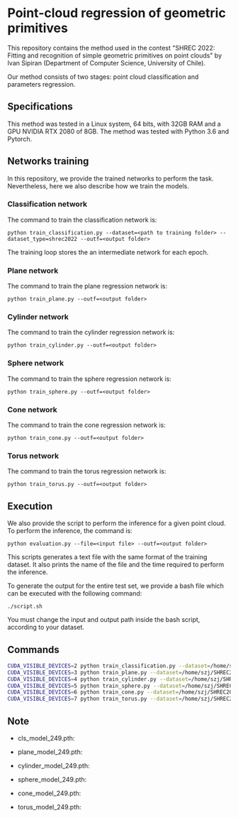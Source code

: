 # Point-cloud regression of geometric primitives

This repository contains the method used in the contest "SHREC 2022: Fitting and recognition of simple geometric primitives on point clouds" by Ivan Sipiran (Department of Computer Science, University of Chile).

Our method consists of two stages: point cloud classification and parameters regression. 

## Specifications
This method was tested in a Linux system, 64 bits, with 32GB RAM and a GPU NVIDIA RTX 2080 of 8GB. The method was tested with Python 3.6 and Pytorch.


## Networks training
In this repository, we provide the trained networks to perform the task. Nevertheless, here we also describe how we train the models.

### Classification network
The command to train the classification network is:

~~~
python train_classification.py --dataset=<path to training folder> --dataset_type=shrec2022 --outf=<output folder>
~~~

The training loop stores the an intermediate network for each epoch.

### Plane network
The command to train the plane regression network is:

~~~
python train_plane.py --outf=<output folder>
~~~

### Cylinder network
The command to train the cylinder regression network is:

~~~
python train_cylinder.py --outf=<output folder>
~~~

### Sphere network
The command to train the sphere regression network is:

~~~
python train_sphere.py --outf=<output folder>
~~~

### Cone network
The command to train the cone regression network is:

~~~
python train_cone.py --outf=<output folder>
~~~

### Torus network
The command to train the torus regression network is:

~~~
python train_torus.py --outf=<output folder>
~~~

## Execution
We also provide the script to perform the inference for a given point cloud. To perform the inference, the command is:

~~~
python evaluation.py --file=<input file> --outf=<output folder>
~~~

This scripts generates a text file with the same format of the training dataset. It also prints the name of the file and the time required to perform the inference.

To generate the output for the entire test set, we provide a bash file which can be executed with the following command:

~~~
./script.sh 
~~~

You must change the input and output path inside the bash script, according to your dataset.

## Commands

```bash
CUDA_VISIBLE_DEVICES=2 python train_classification.py --dataset=/home/szj/SHREC2022/dataset/training --outf=result/${MODEL_TYPE}/classification
CUDA_VISIBLE_DEVICES=3 python train_plane.py --dataset=/home/szj/SHREC2022/dataset/training --outf=result/${MODEL_TYPE}/plane
CUDA_VISIBLE_DEVICES=4 python train_cylinder.py --dataset=/home/szj/SHREC2022/dataset/training --outf=result/${MODEL_TYPE}/cylinder
CUDA_VISIBLE_DEVICES=5 python train_sphere.py --dataset=/home/szj/SHREC2022/dataset/training --outf=result/${MODEL_TYPE}/sphere
CUDA_VISIBLE_DEVICES=6 python train_cone.py --dataset=/home/szj/SHREC2022/dataset/training --outf=result/${MODEL_TYPE}/cone
CUDA_VISIBLE_DEVICES=7 python train_torus.py --dataset=/home/szj/SHREC2022/dataset/training --outf=result/${MODEL_TYPE}/torus
```

## Note

+ cls_model_249.pth:

+ plane_model_249.pth:

+ cylinder_model_249.pth: 

+ sphere_model_249.pth:

+ cone_model_249.pth:

+ torus_model_249.pth:
